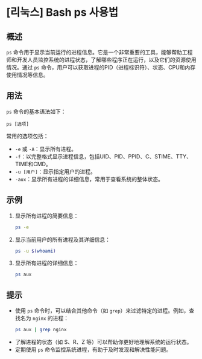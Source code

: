 # [리눅스] Bash ps 사용법

## 概述
`ps` 命令用于显示当前运行的进程信息。它是一个非常重要的工具，能够帮助工程师和开发人员监控系统的进程状态，了解哪些程序正在运行，以及它们的资源使用情况。通过 `ps` 命令，用户可以获取进程的PID（进程标识符）、状态、CPU和内存使用情况等信息。

## 用法
`ps` 命令的基本语法如下：
```
ps [选项]
```
常用的选项包括：
- `-e` 或 `-A`：显示所有进程。
- `-f`：以完整格式显示进程信息，包括UID、PID、PPID、C、STIME、TTY、TIME和CMD。
- `-u [用户]`：显示指定用户的进程。
- `-aux`：显示所有进程的详细信息，常用于查看系统的整体状态。

## 示例
1. 显示所有进程的简要信息：
   ```bash
   ps -e
   ```

2. 显示当前用户的所有进程及其详细信息：
   ```bash
   ps -u $(whoami)
   ```

3. 显示所有进程的详细信息：
   ```bash
   ps aux
   ```

## 提示
- 使用 `ps` 命令时，可以结合其他命令（如 `grep`）来过滤特定的进程。例如，查找名为 `nginx` 的进程：
  ```bash
  ps aux | grep nginx
  ```
- 了解进程的状态（如 S、R、Z 等）可以帮助你更好地理解系统的运行状态。
- 定期使用 `ps` 命令监控系统进程，有助于及时发现和解决性能问题。